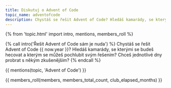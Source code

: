 ```yaml
---
title: Diskutuj o Advent of Code
topic_name: adventofcode
description: Chystáš se řešit Advent of Code? Hledáš kamarády, se kterými se budeš hecovat a kterým se můžeš pochlubit svým řešením? Chceš jednotlivé dny probrat s někým zkušenějším?
---
```

{% from 'topic.html' import intro, mentions, members_roll %}

{% call intro('Řešit Advent of Code sám je nuda') %}
  Chystáš se řešit Advent of Code {{ now.year }}? Hledáš kamarády, se kterými se budeš hecovat a kterým se můžeš pochlubit svým řešením? Chceš jednotlivé dny probrat s někým zkušenějším?
{% endcall %}

{{ mentions(topic, 'Advent of Code') }}

{{ members_roll(members, members_total_count, club_elapsed_months) }}
